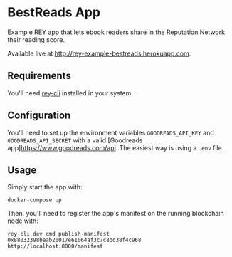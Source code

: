 BestReads App
=============

Example REY app that lets ebook readers share in the Reputation Network their reading score.

Available live at http://rey-example-bestreads.herokuapp.com.

Requirements
------------

You'll need [rey-cli](http://github.com/reputation-network/rey-cli) installed in your system.

Configuration
-------------

You'll need to set up the environment variables `GOODREADS_API_KEY` and `GOODREADS_API_SECRET` with a valid [Goodreads app]<https://www.goodreads.com/api>. The easiest way is using a `.env` file.

Usage
-----

Simply start the app with:

    docker-compose up

Then, you'll need to register the app's manifest on the running blockchain node with:

    rey-cli dev cmd publish-manifest 0x88032398beab20017e61064af3c7c8bd38f4c968 http://localhost:8000/manifest
